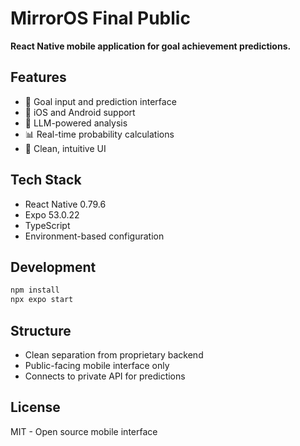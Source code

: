 # MirrorOS Final Public

**React Native mobile application for goal achievement predictions.**

## Features
- 🎯 Goal input and prediction interface
- 📱 iOS and Android support  
- 🤖 LLM-powered analysis
- 📊 Real-time probability calculations
- 🎨 Clean, intuitive UI

## Tech Stack
- React Native 0.79.6
- Expo 53.0.22
- TypeScript
- Environment-based configuration

## Development
```bash
npm install
npx expo start
```

## Structure
- Clean separation from proprietary backend
- Public-facing mobile interface only
- Connects to private API for predictions

## License
MIT - Open source mobile interface